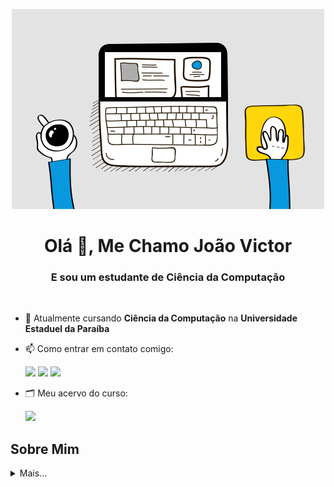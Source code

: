<p align="center"><img src="https://github.com/JVAS42/JVAS42/blob/main/src/icon-dev.gif" alt="Jvas Dev Banner"></p>
<h1 align="center">Olá 👋, Me Chamo João Victor</h1>
<h3 align="center">E sou um estudante de Ciência da Computação</h3>

<br>

<ul>
<li><p>🔭 Atualmente cursando <strong>Ciência da Computação</strong> na <strong>Universidade Estaduel da Paraíba</strong></p>
</li>
<li><p>📫 Como entrar em contato comigo:</p>
<div> 
  <a href = "mailto:jvasprogramando@gmail.com" target="_blank"><img src="https://img.shields.io/badge/-Gmail-%23333?style=for-the-badge&logo=gmail&logoColor=white" target="_blank"></a>
  <a href = "https://t.me/jvas42" target="_blank"><img src="https://img.shields.io/badge/Telegram-2CA5E0?style=for-the-badge&logo=telegram&logoColor=white" target="_blank"></a>
  <a href="https://www.linkedin.com/in/jvas42/" target="_blank"><img src="https://img.shields.io/badge/LinkedIn-0077B5?style=for-the-badge&logo=linkedin&logoColor=white"></a>
</div>
<li><p>🗂️ Meu acervo do curso:</p>
<div> 
  <a href = "https://drive.google.com/drive/folders/1M49nzLufMGJ809TsQwtF3Dnb3ejTdMqO?usp=drive_link" target="_blank"><img src="https://img.shields.io/badge/Google_Cloud-4285F4?style=for-the-badge&logo=google-cloud&logoColor=white" target="_blank"></a>
</div>

</li>
</ul>
<h2 id="about-me">Sobre Mim</h2>
<details>
<summary>Mais... </summary>

<h3 id="the-web-developer-way">🚀 Motivação</h3>
<p>Desde criança, sempre fui fascinado por tecnologia e computadores, mas também apreciava atividades ao ar livre e esportes. À medida que fui crescendo, essa paixão pela tecnologia se intensificou, levando-me a escolher a graduação em Ciência da Computação.

Durante minha graduação, tive contato com diversas disciplinas que moldaram meu caminho. Entre elas, as que mais me marcaram foram Linguagem de Programação II e Tecnologias de Desenvolvimento de Interface Gráfica. Aprender Java, HTML, CSS e JavaScript foi desafiador e, ao mesmo tempo, muito recompensador. Foi nesse período que comecei a pensar em como poderia unir meu interesse por tecnologia e minha curiosidade sobre o futuro do desenvolvimento. A resposta para mim foi clara: Inteligência Artificial.

Hoje, sei que o futuro está intimamente ligado à Inteligência Artificial e às tecnologias que a tornam possível. Integrar IA em aplicações web, explorar machine learning e desenvolver algoritmos capazes de aprender e se adaptar é o que mais me fascina agora. A cada novo projeto, vejo como essa área é dinâmica, desafiadora e, ao mesmo tempo, incrivelmente gratificante.
</p>
<br>

<h2 id="stack">💻 Tecnologias que tenho interesse e estudo</h2>
<h3 id="languages">Desenvolvimento</h3>
<div align="left">
  <img src="https://cdn.jsdelivr.net/gh/devicons/devicon@latest/icons/python/python-original.svg" height="50" alt="python logo"  />
  <img width="12" />
  <img src="https://cdn.jsdelivr.net/gh/devicons/devicon/icons/mysql/mysql-original.svg" height="50" alt="mysql logo"  />
  <img width="12" />
  <img src="https://cdn.jsdelivr.net/gh/devicons/devicon@latest/icons/postgresql/postgresql-original.svg" height="50" alt="postgresql logo"  />
  <img width="12" />
  <img src="https://cdn.jsdelivr.net/gh/devicons/devicon/icons/linux/linux-original.svg" height="50" alt="linux logo"  />
  <img width="12" />
  <img src="https://cdn.jsdelivr.net/gh/devicons/devicon@latest/icons/amazonwebservices/amazonwebservices-original-wordmark.svg" height="50" alt="aws logo"  />
  <img width="12" />
</div>

<br>

<h3 id="frameworks">Frameworks</h3>
<div align="left">
  <img src="https://cdn.jsdelivr.net/gh/devicons/devicon@latest/icons/django/django-plain.svg" height="50" alt="pandas logo"  />
  <img width="12" />
  <img src="https://cdn.jsdelivr.net/gh/devicons/devicon@latest/icons/pandas/pandas-original.svg" height="50" alt="pandas logo"  />
  <img width="12" />
  <img src="https://cdn.jsdelivr.net/gh/devicons/devicon@latest/icons/numpy/numpy-original.svg" height="50" alt="numpy logo"  />
  <img width="12" />
  <img src="https://cdn.jsdelivr.net/gh/devicons/devicon@latest/icons/pytorch/pytorch-original.svg" height="50" alt="pytorch logo"  />
  <img width="12" />
  <img src="https://cdn.jsdelivr.net/gh/devicons/devicon@latest/icons/opencv/opencv-original.svg" height="50" alt="opencv logo"  />
  <img width="12" />
</div>

<br>

<h2 id="stats">📈 Minhas Atividades</h2>
<div align=center>
  <a href="https://github.com/JVAS42">
  <img height="200em" src="https://github-readme-stats.vercel.app/api?username=JVAS42&show_icons=true&theme=jolly&include_all_commits=true&count_private=true"/>
  <img height="200em" src="https://github-readme-stats.vercel.app/api/top-langs/?username=JVAS42&layout=compact&langs_count=7&theme=jolly"/>
</div>
